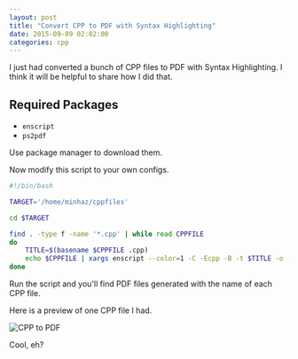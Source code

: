 ```yaml
---
layout: post
title: "Convert CPP to PDF with Syntax Highlighting"
date: 2015-09-09 02:02:00
categories: cpp
---
```

I just had converted a bunch of CPP files to PDF with Syntax Highlighting. I think it will be helpful to share how I did that.

## Required Packages

* `enscript`
* `ps2pdf`

Use package manager to download them.

Now modify this script to your own configs.

```bash
#!/bin/bash

TARGET='/home/minhaz/cppfiles'

cd $TARGET

find . -type f -name '*.cpp' | while read CPPFILE
do
    TITLE=$(basename $CPPFILE .cpp)
    echo $CPPFILE | xargs enscript --color=1 -C -Ecpp -B -t $TITLE -o - | ps2pdf - $TITLE.pdf
done

```

Run the script and you'll find PDF files generated with the name of each CPP file.

Here is a preview of one CPP file I had.

![CPP to PDF](http://i.imgur.com/330ZKE6.png)

Cool, eh?
